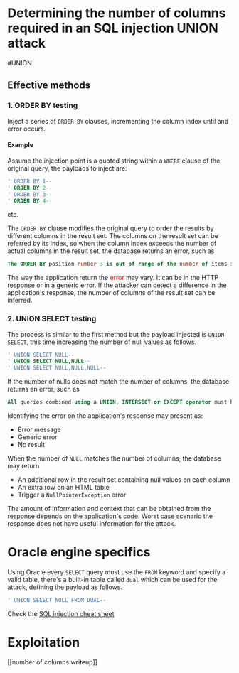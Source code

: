# Determining the number of columns required in an SQL injection UNION attack

#UNION

## Effective methods

### 1.  ORDER BY testing

Inject a series of `ORDER BY` clauses, incrementing the column index until and error occurs. 

#### Example

Assume the injection point is a quoted string within a `WHERE` clause of the original query, the payloads to inject are:

```SQL
' ORDER BY 1--
' ORDER BY 2--
' ORDER BY 3--
' ORDER BY 4--
```
etc.

The `ORDER BY` clause modifies the original query to order the results by different columns in the result set. The columns on the result set can be referred by its index, so when the column index exceeds the number of actual columns in the result set, the database returns an error, such as

```SQL
The ORDER BY position number 3 is out of range of the number of items in the select list.
```

The way the application return the <font color="red">error</font> may vary. It can be in the HTTP response or in a generic error. If the attacker can detect a difference in the application's response, the number of columns of the result set can be inferred.

### 2.  UNION SELECT testing

The process is similar to the first method but the payload injected is `UNION SELECT`, this time increasing the number of null values as follows.

```SQL
' UNION SELECT NULL-- 
' UNION SELECT NULL,NULL-- 
' UNION SELECT NULL,NULL,NULL--
```

If the number of nulls does not match the number of columns, the database returns an error, such as

```SQL
All queries combined using a UNION, INTERSECT or EXCEPT operator must have an equal number of expressions in their target lists.
```

Identifying the error on the application's response may present as:
- Error message
- Generic error
- No result

When the number of `NULL` matches the number of columns, the database may return
- An additional row in the result set containing null values on each column
- An extra row on an HTML table
- Trigger a `NullPointerException` error

The amount of information and context that can be obtained from the response depends on the application's code. Worst case scenario the response does not have useful information for the attack.

# Oracle engine specifics

Using Oracle every `SELECT` query must use the `FROM` keyword and specify a valid table, there's a built-in table called `dual` which can be used for the attack, defining the payload as follows.

```SQL
' UNION SELECT NULL FROM DUAL--
```

Check the [SQL injection cheat sheet](https://portswigger.net/web-security/sql-injection/cheat-sheet)

# Exploitation

[[number of columns writeup]]
